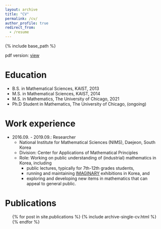 ```yaml
---
layout: archive
title: "CV"
permalink: /cv/
author_profile: true
redirect_from:
  - /resume
---
```


{% include base_path %}

pdf version: [view](/files/Seung_uk_Jang-cv.pdf)

Education
======
* B.S. in Mathematical Sciences, KAIST, 2013
* M.S. in Mathematical Sciences, KAIST, 2014
* M.S. in Mathematics, The University of Chicago, 2021
* Ph.D Student in Mathematics, The University of Chicago, (ongoing)

Work experience
======
* 2016.09. - 2019.09.: Researcher
  * National Institute for Mathematical Sciences (NIMS), Daejeon, South Korea
  * Division: Center for Applications of Mathematical Principles
  * Role: Working on public understanding of (industrial) mathematics in Korea, including
    + public lectures, typically for 7th-12th grades students,
    + running and maintaining [IMAGINARY](https://www.imaginary.org/) exhibitions in Korea, and
    + exploring and developing new items in mathematics that can appeal to general public.
  
<!-- Skills
======
* Programming Literacy
  * C/C++03
  * Java 7
  * Python 3 -->

Publications
======
  <ul>{% for post in site.publications %}
    {% include archive-single-cv.html %}
  {% endfor %}</ul>
  
<!-- Talks
======
  <ul>{% for post in site.talks %}
    {% include archive-single-talk-cv.html %}
  {% endfor %}</ul>
  
Teaching
======
  <ul>{% for post in site.teaching %}
    {% include archive-single-cv.html %}
  {% endfor %}</ul> -->
  
<!-- Service and leadership
======
* Currently signed in to 43 different slack teams -->
